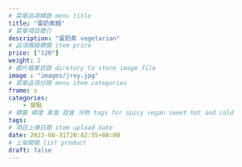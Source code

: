 ```yaml
---
# 菜單品項標題 menu title 
title: "蛋奶素麵"
# 菜單項目簡介 
description: "蛋奶素 vegetarian"
# 品項價錢標價 item price 
price: ["120"]
weight: 2
# 圖片檔案目錄 diretory to store image file
image : "images/jrey.jpg"
# 菜單品項分類 menu item categories 
frame: s
categories: 
    - 餐點
# 標籤 辣度 素食 甜食 冷熱 tags for spicy vegan sweet hot and cold 
tags: 
# 項目上傳日期 item upload date 
date: 2023-08-31T20:42:55+08:00
# 上架開關 list product 
draft: false
---
```

